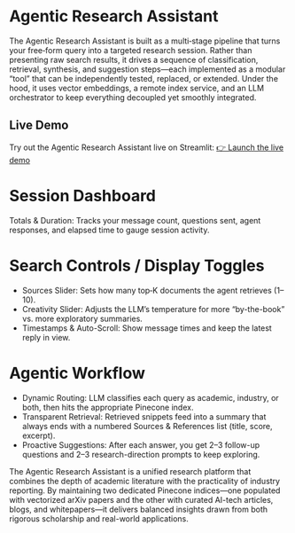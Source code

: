 # Agentic Research Assistant 
The Agentic Research Assistant is built as a multi‐stage pipeline that turns your free‐form query into a targeted research session. Rather than presenting raw search results, it drives a sequence of classification, retrieval, synthesis, and suggestion steps—each implemented as a modular “tool” that can be independently tested, replaced, or extended. Under the hood, it uses vector embeddings, a remote index service, and an LLM orchestrator to keep everything decoupled yet smoothly integrated.

## Live Demo
Try out the Agentic Research Assistant live on Streamlit:
[👉 Launch the live demo](https://m4d7kedkaqbqiqnevzp7kj.streamlit.app/)

# Session Dashboard

Totals & Duration: Tracks your message count, questions sent, agent responses, and elapsed time to gauge session activity.

# Search Controls / Display Toggles 

- Sources Slider: Sets how many top‐K documents the agent retrieves (1–10).
- Creativity Slider: Adjusts the LLM’s temperature for more “by-the-book” vs. more exploratory summaries.
- Timestamps & Auto-Scroll: Show message times and keep the latest reply in view.

# Agentic Workflow

- Dynamic Routing: LLM classifies each query as academic, industry, or both, then hits the appropriate Pinecone index.
- Transparent Retrieval: Retrieved snippets feed into a summary that always ends with a numbered Sources & References list (title, score, excerpt).
- Proactive Suggestions: After each answer, you get 2–3 follow-up questions and 2–3 research-direction prompts to keep exploring.

The Agentic Research Assistant is a unified research platform that combines the depth of academic literature with the practicality of industry reporting. By maintaining two dedicated Pinecone indices—one populated with vectorized arXiv papers and the other with curated AI-tech articles, blogs, and whitepapers—it delivers balanced insights drawn from both rigorous scholarship and real-world applications.
